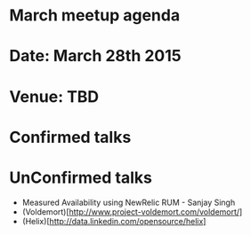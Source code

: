 March meetup agenda
===================

# Date: March 28th 2015

# Venue: TBD

# Confirmed talks


# UnConfirmed talks

  - Measured Availability using NewRelic RUM - Sanjay Singh
  - (Voldemort)[http://www.project-voldemort.com/voldemort/]
  - (Helix)[http://data.linkedin.com/opensource/helix]




